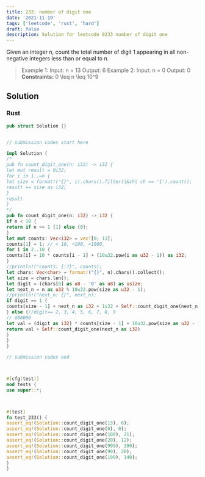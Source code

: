 ```yaml
---
title: 233. number of digit one
date: '2021-11-19'
tags: ['leetcode', 'rust', 'hard']
draft: false
description: Solution for leetcode 0233 number of digit one
---
```




Given an integer n, count the total number of digit 1 appearing in all non-negative integers less than or equal to n.



>   Example 1:
>   Input: n <TeX>=</TeX> 13
>   Output: 6
>   Example 2:
>   Input: n <TeX>=</TeX> 0
>   Output: 0
**Constraints:**
>   	0 <TeX>\leq</TeX> n <TeX>\leq</TeX> 10^9


## Solution


### Rust
```rust
pub struct Solution {}


// submission codes start here

impl Solution {
/*
pub fn count_digit_one(n: i32) -> i32 {
let mut result = 0i32;
for i in 1..=n {
let size = format!("{}", i).chars().filter(|&ch| ch == '1').count();
result += size as i32;
}
result
}
*/
pub fn count_digit_one(n: i32) -> i32 {
if n < 10 {
return if n >= 1 {1} else {0};
}
let mut counts: Vec<i32> = vec![0; 11];
counts[1] = 1; // < 10, <100, <1000,
for i in 2..10 {
counts[i] = 10 * counts[i - 1] + (10u32.pow(i as u32 - 1)) as i32;
}
//println!("counts: {:?}", counts);
let chars: Vec<char> = format!("{}", n).chars().collect();
let size = chars.len();
let digit = (chars[0] as u8 - '0' as u8) as usize;
let next_n = n as u32 % 10u32.pow(size as u32 - 1);
//println!("next_n: {}", next_n);
if digit == 1 {
counts[size - 1] + next_n as i32 + 1i32 + Self::count_digit_one(next_n as i32)
} else {//digit== 2, 3, 4, 5, 6, 7, 8, 9
// d00000
let val = (digit as i32) * counts[size - 1] + 10u32.pow(size as u32 - 1) as i32;
return val + Self::count_digit_one(next_n as i32)
}
}
}

// submission codes end



#[cfg(test)]
mod tests {
use super::*;



#[test]
fn test_233() {
assert_eq!(Solution::count_digit_one(13), 6);
assert_eq!(Solution::count_digit_one(0), 0);
assert_eq!(Solution::count_digit_one(100), 21);
assert_eq!(Solution::count_digit_one(20), 12);
assert_eq!(Solution::count_digit_one(999), 300);
assert_eq!(Solution::count_digit_one(99), 20);
assert_eq!(Solution::count_digit_one(199), 140);
}
}

```
